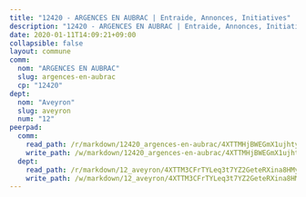 ```yaml
---
title: "12420 - ARGENCES EN AUBRAC | Entraide, Annonces, Initiatives"
description: "12420 - ARGENCES EN AUBRAC | Entraide, Annonces, Initiatives"
date: 2020-01-11T14:09:21+09:00
collapsible: false
layout: commune
comm:
  nom: "ARGENCES EN AUBRAC"
  slug: argences-en-aubrac
  cp: "12420"
dept:
  nom: "Aveyron"
  slug: aveyron
  num: "12"
peerpad:
  comm:
    read_path: /r/markdown/12420_argences-en-aubrac/4XTTMHjBWEGmX1ujhtyvGZu53s6HJfXGVDhjvRdb46L34XSPd
    write_path: /w/markdown/12420_argences-en-aubrac/4XTTMHjBWEGmX1ujhtyvGZu53s6HJfXGVDhjvRdb46L34XSPd-K3TgUqBojYUZwWDZ3LQUyYWZsLBJWjBbwykeEq6YSbLiZULy2sgXxghUrqVVZRciAcSx8g91jXj3FMyRUJwTojFX9b6KiD9kmEyEaeaQaK7z4dFgKH3QTQrXGqfhCpV9mQaRAMud
  dept:
    read_path: /r/markdown/12_aveyron/4XTTM3CFrTYLeq3t7YZ2GeteRXina8HMy585xLdATaEm28gJq
    write_path: /w/markdown/12_aveyron/4XTTM3CFrTYLeq3t7YZ2GeteRXina8HMy585xLdATaEm28gJq-K3TgUfu3tdsvnJNzfCjLcQBm4uQ83gag77qnaAo9pjUvbpQyfAVAxJdyULKffeJFVcGHHVraYZNVQhiGBeBUKBFLy2Vr8dapgU6tQCmoJQ6dgnoqRGmK9bSxqhW9VArfxRuTPcgV
---
```


